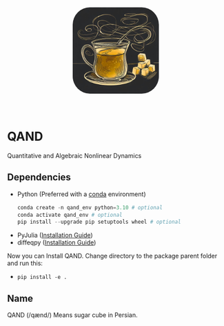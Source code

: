 <h1 align="center">
<img src="qand_logo.jpg" width="200" style="border-radius:20%">
</h1><br>

# QAND
Quantitative and Algebraic Nonlinear Dynamics

## Dependencies

* Python (Preferred with a [conda](https://docs.conda.io/en/latest/miniconda.html) environment)
    ```Python
    conda create -n qand_env python=3.10 # optional
    conda activate qand_env # optional
    pip install --upgrade pip setuptools wheel # optional
    ```
* PyJulia ([Installation Guide](https://pyjulia.readthedocs.io/en/latest/installation.html))
* diffeqpy ([Installation Guide](https://pypi.org/project/diffeqpy/))

Now you can Install QAND. Change directory to the package parent folder and run this:
* `pip install -e .`

## Name
QAND (/qænd/) Means sugar cube in Persian.
